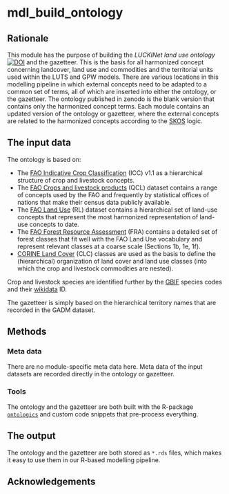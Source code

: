 # mdl_build_ontology

## Rationale

This module has the purpose of building the *LUCKINet land use ontology* [![DOI](https://zenodo.org/badge/DOI/10.5281/zenodo.13847130.svg)](https://doi.org/10.5281/zenodo.13847130)
 and the gazetteer. This is the basis for all harmonized concept concerning landcover, land use and commodities and the territorial units used within the LUTS and GPW models. There are various locations in this modelling pipeline in which external concepts need to be adapted to a common set of terms, all of which are inserted into either the ontology, or the gazetteer. The ontology published in zenodo is the blank version that contains only the harmonized concept terms. Each module contains an updated version of the ontology or gazetteer, where the external concepts are related to the harmonized concepts according to the [SKOS](https://www.w3.org/TR/skos-reference/) logic.

## The input data

The ontology is based on:

- The [FAO Indicative Crop Classification](https://datalab.review.fao.org/datalab/caliper/web/classification-page/43) (ICC) v1.1 as a hierarchical structure of crop and livestock concepts.
- The [FAO Crops and livestock products](https://www.fao.org/faostat/en/#data/QCL) (QCL) dataset contains a range of concepts used by the FAO and frequently by statistical offices of nations that make their census data publicly available.
- The [FAO Land Use](https://www.fao.org/faostat/en/#data/RL) (RL) dataset contains a hierarchical set of land-use concepts that represent the most harmonized representation of land-use concepts to date.
- The [FAO Forest Resource Assessment](https://www.fao.org/3/I8661EN/i8661en.pdf) (FRA) contains a detailed set of forest classes that fit well with the FAO Land Use vocabulary and represent relevant classes at a coarse scale (Sections 1b, 1e, 1f).
- [CORINE Land Cover](https://land.copernicus.eu/user-corner/technical-library/corine-land-cover-nomenclature-guidelines/html/) (CLC) classes are used as the basis to define the (hierarchical) organization of land cover and land use classes (into which the crop and livestock commodities are nested).

Crop and livestock species are identified further by the [GBIF](https://www.gbif.org/) species codes and their [wikidata](https://www.wikidata.org/) ID.

The gazetteer is simply based on the hierarchical territory names that are recorded in the GADM dataset.

## Methods

### Meta data

There are no module-specific meta data here. Meta data of the input datasets are recorded directly in the ontology or gazetteer.

### Tools

The ontology and the gazetteer are both built with the R-package [`ontologics`](https://cran.r-project.org/web/packages/ontologics/index.html) and custom code snippets that pre-process everything.

## The output

The ontology and the gazetteer are both stored as `*.rds` files, which makes it easy to use them in our R-based modelling pipeline.

## Acknowledgements
